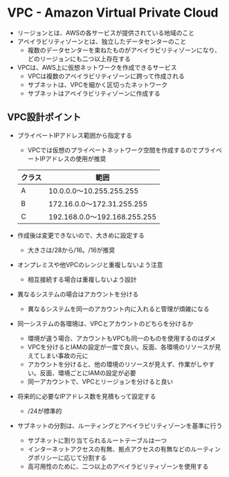 # VPC - Amazon Virtual Private Cloud

- リージョンとは、AWSの各サービスが提供されている地域のこと
- アベイラビリティゾーンとは、独立したデータセンターのこと
  - 複数のデータセンターを束ねたものがアベイラビリティゾーンになり、どのリージョンにも二つ以上存在する
- VPCは、AWS上に仮想ネットワークを作成できるサービス
  - VPCは複数のアベイラビリティゾーンに跨って作成される
  - サブネットは、VPCを細かく区切ったネットワーク
  - サブネットはアベイラビリティゾーンに作成する

## VPC設計ポイント

- プライベートIPアドレス範囲から指定する
  - VPCでは仮想のプライベートネットワーク空間を作成するのでプライベートIPアドレスの使用が推奨

  |クラス|範囲|
  |-|-|
  |A|10.0.0.0〜10.255.255.255|
  |B|172.16.0.0〜172.31.255.255|
  |C|192.168.0.0〜192.168.255.255|

- 作成後は変更できないので、大きめに設定する
  - 大きさは/28から/16。/16が推奨
- オンプレミスや他VPCのレンジと重複しないよう注意
  - 相互接続する場合は重複しないよう設計
- 異なるシステムの場合はアカウントを分ける
  - 異なるシステムを同一のアカウント内に入れると管理が煩雑になる
- 同一システムの各環境は、VPCとアカウントのどちらを分けるか
  - 環境が違う場合、アカウントもVPCも同一のものを使用するのはダメ
  - VPCを分けるとIAMの設定が一度で良い。反面、各環境のリソースが見えてしまい事故の元に
  - アカウントを分けると、他の環境のリソースが見えず、作業がしやすい。反面、環境ごとにIAMの設定が必要
  - 同一アカウントで、VPCとリージョンを分けると良い
- 将来的に必要なIPアドレス数を見積もって設定する
  - /24が標準的
- サブネットの分割は、ルーティングとアベイラビリティゾーンを基準に行う
  - サブネットに割り当てられるルートテーブルは一つ
  - インターネットアクセスの有無、拠点アクセスの有無などのルーティングポリシーに応じて分割する
  - 高可用性のために、二つ以上のアベイラビリティゾーンを使用する
